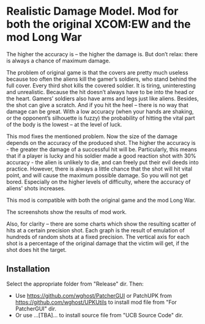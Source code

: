 # Realistic Damage Model. Mod for both the original XCOM:EW and the mod Long War

The higher the accuracy is – the higher the damage is. But don’t relax: there is always a chance of maximum damage.

The problem of original game is that the covers are pretty much useless because too often the aliens kill the gamer’s soldiers, who stand behind the full cover. Every third shot kills the covered soldier. It is tiring, uninteresting and unrealistic. Because the hit doesn’t always have to be into the head or the heart. Gamers’ soldiers also have arms and legs just like aliens. Besides, the shot can give a scratch. And if you hit the heel – there is no way that damage can be great.  With a low accuracy (when your hands are shaking, or the opponent’s silhouette is fuzzy) the probability of hitting the vital part of the body is the lowest – at the level of luck.

This mod fixes the mentioned problem. Now the size of the damage depends on the accuracy of the produced shot. The higher the accuracy is - the greater the damage of a successful hit will be. Particularly, this means that if a player is lucky and his soldier made a good reaction shot with 30% accuracy - the alien is unlikely to die, and can freely put their evil deeds into practice. However, there is always a little chance that the shot will hit vital point, and will cause the maximum possible damage. So you will not get bored. Especially on the higher levels of difficulty, where the accuracy of aliens' shots increases.

This mod is compatible with both the original game and the mod Long War.

The screenshots show the results of mod work.

Also, for clarity – there are some charts which show the resulting scatter of hits at a certain precision shot. Each graph is the result of emulation of hundreds of random shots at a fixed precision. The vertical axis for each shot is a percentage of the original damage that the victim will get, if the shot does hit the target.

## Installation
Select the appropriate folder from "Release" dir. Then:
* Use https://github.com/wghost/PatcherGUI or  PatchUPK from https://github.com/wghost/UPKUtils to install mod file from "For PatcherGUI" dir.
* Or use ...[TBA]... to install source file from "UCB Source Code" dir.